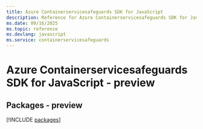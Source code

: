 ```yaml
---
title: Azure Containerservicesafeguards SDK for JavaScript
description: Reference for Azure Containerservicesafeguards SDK for JavaScript
ms.date: 09/16/2025
ms.topic: reference
ms.devlang: javascript
ms.service: containerservicesafeguards
---
```

# Azure Containerservicesafeguards SDK for JavaScript - preview
## Packages - preview
[!INCLUDE [packages](containerservicesafeguards-index.md)]